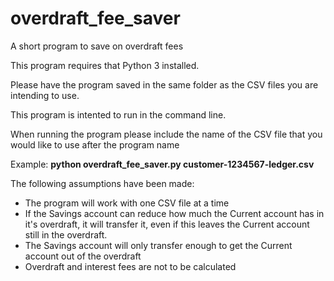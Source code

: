 # overdraft_fee_saver
A short program to save on overdraft fees

This program requires that Python 3 installed.

Please have the program saved in the same folder as the CSV files you are intending to use.

This program is intented to run in the command line.

When running the program please include the name of the CSV file that you would like to use after the program name

Example: **python overdraft_fee_saver.py customer-1234567-ledger.csv**

The following assumptions have been made:
- The program will work with one CSV file at a time
- If the Savings account can reduce how much the Current account has in it's overdraft, it will transfer it, even if this leaves the Current account still in the overdraft.
- The Savings account will only transfer enough to get the Current account out of the overdraft
- Overdraft and interest fees are not to be calculated
